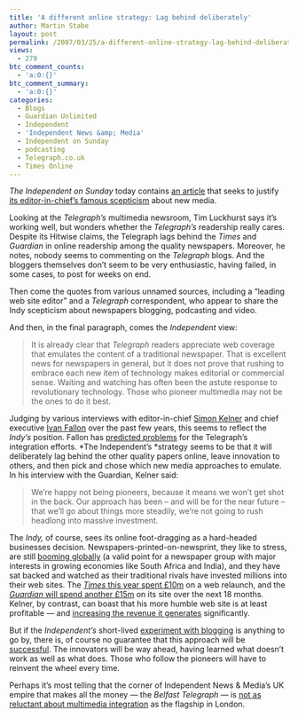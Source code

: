 ```yaml
---
title: 'A different online strategy: Lag behind deliberately'
author: Martin Stabe
layout: post
permalink: /2007/03/25/a-different-online-strategy-lag-behind-deliberately/
views:
  - 279
btc_comment_counts:
  - 'a:0:{}'
btc_comment_summary:
  - 'a:0:{}'
categories:
  - Blogs
  - Guardian Unlimited
  - Independent
  - 'Independent News &amp; Media'
  - Independent on Sunday
  - podcasting
  - Telegraph.co.uk
  - Times Online
---
```

*The Independent on Sunday* today contains [an article][1] that seeks to justify [its editor-in-chief&#8217;s famous scepticism][2] about new media.

Looking at the *Telegraph&#8217;s* multimedia newsroom, Tim Luckhurst says it&#8217;s working well, but wonders whether the *Telegraph&#8217;s* readership really cares. Despite its Hitwise claims, the Telegraph lags behind the *Times* and *Guardian* in online readership among the quality newspapers. Moreover, he notes, nobody seems to commenting on the *Telegraph* blogs. And the bloggers themselves don&#8217;t seem to be very enthusiastic, having failed, in some cases, to post for weeks on end.

Then come the quotes from various unnamed sources, including a &#8220;leading web site editor&#8221; and a *Telegraph* correspondent, who appear to share the Indy scepticism about newspapers blogging, podcasting and video.

And then, in the final paragraph, comes the *Independent* view: 

> It is already clear that *Telegraph* readers appreciate web coverage that emulates the content of a traditional newspaper. That is excellent news for newspapers in general, but it does not prove that rushing to embrace each new item of technology makes editorial or commercial sense. Waiting and watching has often been the astute response to revolutionary technology. Those who pioneer multimedia may not be the ones to do it best.

Judging by various interviews with editor-in-chief [Simon Kelner][3] and chief executive [Ivan Fallon][4] over the past few years, this seems to reflect the *Indy&#8217;s* position. Fallon has [predicted problems][5] for the Telegraph&#8217;s integration efforts. *The Independent&#8217;s *strategy seems to be that it will deliberately lag behind the other quality papers online, leave innovation to others, and then pick and chose which new media approaches to emulate. In his interview with the Guardian, Kelner said:

> We&#8217;re happy not being pioneers, because it means we won&#8217;t get shot in the back. Our approach has been &#8211; and will be for the near future &#8211; that we&#8217;ll go about things more steadily, we&#8217;re not going to rush headlong into massive investment.

The *Indy,* of course, sees its online foot-dragging as a hard-headed businesses decision. Newspapers-printed-on-newsprint, they like to stress, are still [booming globally][6] (a valid point for a newspaper group with major interests in growing economies like South Africa and India), and they have sat backed and watched as their traditional rivals have invested millions into their web sites. The [*Times* this year spent £10m][7] on a web relaunch, and the [*Guardian* will spend another £15m][8] on its site over the next 18 months. Kelner, by contrast, can boast that his more humble web site is at least profitable — and [increasing the revenue it generates][9] significantly.

But if the *Independent&#8217;s* short-lived [experiment with blogging][10] is anything to go by, there is, of course no guarantee that this approach will be [successful][11]. The innovators will be way ahead, having learned what doesn&#8217;t work as well as what does. Those who follow the pioneers will have to reinvent the wheel every time.

Perhaps it&#8217;s most telling that the corner of Independent News & Media&#8217;s UK empire that makes all the money — the *Belfast Telegraph* — is [not as reluctant about multimedia integration][12] as the flagship in London.

 [1]: http://news.independent.co.uk/media/article2390870.ece
 [2]: http://media.guardian.co.uk/mediaguardian/story/0,,2036934,00.html
 [3]: http://www.pressgazette.co.uk/article/200706/independent_website_second
 [4]: http://www.pressgazette.co.uk/article/220606/contrary_to_popular_opinion
 [5]: http://media.guardian.co.uk/presspublishing/story/0,,1876094,00.html
 [6]: http://www.wordblog.co.uk/2007/02/07/word-association-of-newspapers-denies-media-change/
 [7]: http://www.pressgazette.co.uk/article/090207/times_online_archives
 [8]: http://www.pressgazette.co.uk/article/080307/guardian_web_2_0_investment
 [9]: http://media.guardian.co.uk/city/story/0,,2039207,00.html
 [10]: http://www.martinstabe.com/blog/2006/12/28/the-independents-blogs-must-do-better/
 [11]: http://www.andydickinson.net/2007/03/20/kelner-confuses-profit-with-success/
 [12]: http://www.pressgazette.co.uk/article/070207/belfast_telegraph_internet_tv